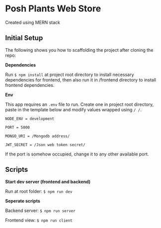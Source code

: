 # Posh Plants Web Store
Created using MERN stack

## Initial Setup
The following shows you how to scaffolding the project after cloning the repo:

**Dependencies**

Run `$ npm install` at project root directory to install necessary dependencies for frontend, then also run it in /frontend directory to install frontend dependencies.

**Env**

This app requires an `.env` file to run.
Create one in project root directory, paste in the template below and modify values wrapped using `/ /`.

```
NODE_ENV = development

PORT = 5000

MONGO_URI = /Mongodb address/

JWT_SECRET = /Json web token secret/
```

If the port is somehow occupied, change it to any other available port.

## Scripts
**Start dev server (frontend and backend)**

Run at root folder: 
`$ npm run dev`

**Seperate scripts**

Backend server: 
`$ npm run server`

Frontend view: 
`$ npm run client`

